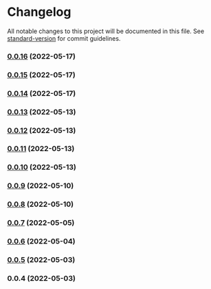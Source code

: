 # Changelog

All notable changes to this project will be documented in this file. See [standard-version](https://github.com/conventional-changelog/standard-version) for commit guidelines.

### [0.0.16](https://github.com/Foreinyel/moon/compare/v0.0.15...v0.0.16) (2022-05-17)

### [0.0.15](https://github.com/Foreinyel/moon/compare/v0.0.14...v0.0.15) (2022-05-17)

### [0.0.14](https://github.com/Foreinyel/moon/compare/v0.0.13...v0.0.14) (2022-05-17)

### [0.0.13](https://github.com/Foreinyel/moon/compare/v0.0.12...v0.0.13) (2022-05-13)

### [0.0.12](https://github.com/Foreinyel/moon/compare/v0.0.11...v0.0.12) (2022-05-13)

### [0.0.11](https://github.com/Foreinyel/moon/compare/v0.0.10...v0.0.11) (2022-05-13)

### [0.0.10](https://github.com/Foreinyel/moon/compare/v0.0.9...v0.0.10) (2022-05-13)

### [0.0.9](https://github.com/Foreinyel/moon/compare/v0.0.8...v0.0.9) (2022-05-10)

### [0.0.8](https://github.com/Foreinyel/moon/compare/v0.0.7...v0.0.8) (2022-05-10)

### [0.0.7](https://github.com/Foreinyel/moon/compare/v0.0.6...v0.0.7) (2022-05-05)

### [0.0.6](https://github.com/Foreinyel/moon/compare/v0.0.5...v0.0.6) (2022-05-04)

### [0.0.5](https://github.com/Foreinyel/moon/compare/v0.0.4...v0.0.5) (2022-05-03)

### 0.0.4 (2022-05-03)
